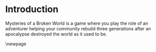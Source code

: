 # Introduction

Mysteries of a Broken World is a game where you play the role of an adventurer helping your community rebuild
three generations after an apocalypse destroyed the world as it used to be.

\newpage
